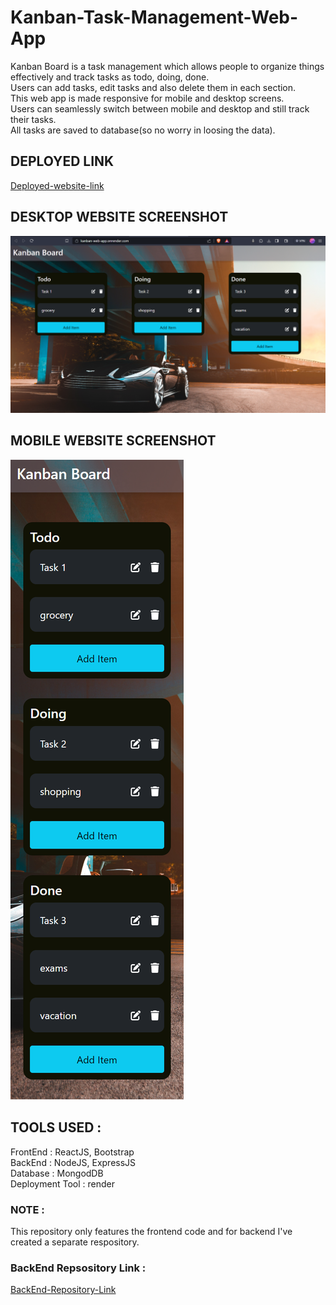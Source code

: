 # Kanban-Task-Management-Web-App 

Kanban Board is a task management which allows people to organize things effectively and track tasks as todo, doing, done. <br>
Users can add tasks, edit tasks and also delete them in each section. <br>
This web app is made responsive for mobile and desktop screens. <br>
Users can seamlessly switch between mobile and desktop and still track their tasks. <br>
All tasks are saved to database(so no worry in loosing the data).

## DEPLOYED LINK
[Deployed-website-link](https://kanban-web-app.onrender.com/)

## DESKTOP WEBSITE SCREENSHOT
![Desktop Website Screenshot](images/desktop-website.png)

## MOBILE WEBSITE SCREENSHOT
![Mobile Website Screenshot](images/mobile-website.png)

## TOOLS USED : 
FrontEnd : ReactJS, Bootstrap <br>
BackEnd : NodeJS, ExpressJS <br>
Database : MongodDB <br>
Deployment Tool : render 

### NOTE :
This repository only features the frontend code and for backend I've created a separate respository. 

### BackEnd Repsository Link : 
[BackEnd-Repository-Link](https://github.com/vatsan-0613/kanban-backend)


